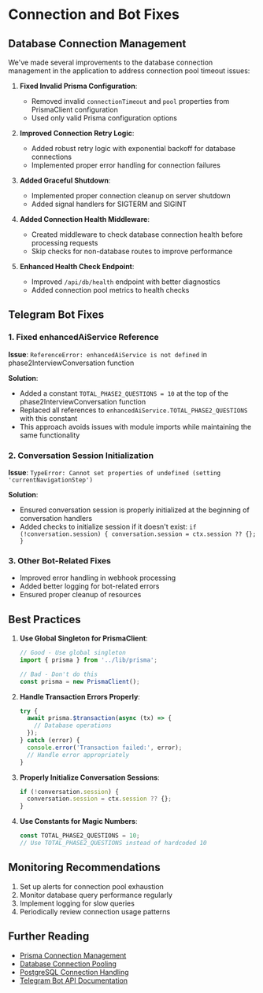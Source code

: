 # Connection and Bot Fixes

## Database Connection Management

We've made several improvements to the database connection management in the application to address connection pool timeout issues:

1. **Fixed Invalid Prisma Configuration**:
   - Removed invalid `connectionTimeout` and `pool` properties from PrismaClient configuration
   - Used only valid Prisma configuration options

2. **Improved Connection Retry Logic**:
   - Added robust retry logic with exponential backoff for database connections
   - Implemented proper error handling for connection failures

3. **Added Graceful Shutdown**:
   - Implemented proper connection cleanup on server shutdown
   - Added signal handlers for SIGTERM and SIGINT

4. **Added Connection Health Middleware**:
   - Created middleware to check database connection health before processing requests
   - Skip checks for non-database routes to improve performance

5. **Enhanced Health Check Endpoint**:
   - Improved `/api/db/health` endpoint with better diagnostics
   - Added connection pool metrics to health checks

## Telegram Bot Fixes

### 1. Fixed enhancedAiService Reference

**Issue**: `ReferenceError: enhancedAiService is not defined` in phase2InterviewConversation function

**Solution**:
- Added a constant `TOTAL_PHASE2_QUESTIONS = 10` at the top of the phase2InterviewConversation function
- Replaced all references to `enhancedAiService.TOTAL_PHASE2_QUESTIONS` with this constant
- This approach avoids issues with module imports while maintaining the same functionality

### 2. Conversation Session Initialization

**Issue**: `TypeError: Cannot set properties of undefined (setting 'currentNavigationStep')`

**Solution**:
- Ensured conversation session is properly initialized at the beginning of conversation handlers
- Added checks to initialize session if it doesn't exist: `if (!conversation.session) { conversation.session = ctx.session ?? {}; }`

### 3. Other Bot-Related Fixes

- Improved error handling in webhook processing
- Added better logging for bot-related errors
- Ensured proper cleanup of resources

## Best Practices

1. **Use Global Singleton for PrismaClient**:
   ```typescript
   // Good - Use global singleton
   import { prisma } from '../lib/prisma';
   
   // Bad - Don't do this
   const prisma = new PrismaClient();
   ```

2. **Handle Transaction Errors Properly**:
   ```typescript
   try {
     await prisma.$transaction(async (tx) => {
       // Database operations
     });
   } catch (error) {
     console.error('Transaction failed:', error);
     // Handle error appropriately
   }
   ```

3. **Properly Initialize Conversation Sessions**:
   ```javascript
   if (!conversation.session) {
     conversation.session = ctx.session ?? {};
   }
   ```

4. **Use Constants for Magic Numbers**:
   ```javascript
   const TOTAL_PHASE2_QUESTIONS = 10;
   // Use TOTAL_PHASE2_QUESTIONS instead of hardcoded 10
   ```

## Monitoring Recommendations

1. Set up alerts for connection pool exhaustion
2. Monitor database query performance regularly
3. Implement logging for slow queries
4. Periodically review connection usage patterns

## Further Reading

- [Prisma Connection Management](https://www.prisma.io/docs/concepts/components/prisma-client/working-with-prismaclient/connection-management)
- [Database Connection Pooling](https://www.prisma.io/docs/concepts/components/prisma-client/working-with-prismaclient/connection-pool)
- [PostgreSQL Connection Handling](https://www.postgresql.org/docs/current/runtime-config-connection.html)
- [Telegram Bot API Documentation](https://core.telegram.org/bots/api) 